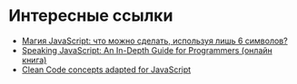 # Интересные ссылки

* [Магия JavaScript: что можно сделать, используя лишь 6 символов?](https://tproger.ru/translations/js-magic-with-6-symbols/)
* [Speaking JavaScript: An In-Depth Guide for Programmers (онлайн книга)](http://speakingjs.com/es5/index.html)
* [Clean Code concepts adapted for JavaScript](https://github.com/ryanmcdermott/clean-code-javascript)
